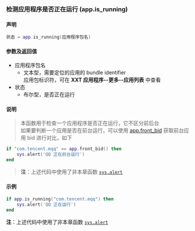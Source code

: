### 检测应用程序是否正在运行 \(**app\.is\_running**\)


#### 声明
```lua
状态 = app.is_running(应用程序包名)
```


#### 参数及返回值
- 应用程序包名
    - 文本型，需要定位的应用的 bundle identifier  
    应用包标识符，可在 **XXT 应用程序\-\-更多\-\-应用列表** 中查看  
- 状态
    - 布尔型，是否正在运行


#### 说明
> 本函数用于检查一个应用程序是否正在运行，它不区分前后台  
> 如果要判断一个应用是否在前台运行，可以使用 [app.front_bid](/Handbook/app/app.front_bid.md) 获取前台应用 bid 进行对比，如下  
```lua
if "com.tencent.mqq" == app.front_bid() then
    sys.alert('QQ 正在前台运行')
end
```
> **注**：上述代码中使用了非本章函数 [`sys.alert`](/Handbook/sys/sys.alert.md)


#### 示例  
```lua
if app.is_running("com.tencent.mqq") then
    sys.alert('QQ 正在运行')
end
```
**注**：上述代码中使用了非本章函数 [`sys.alert`](/Handbook/sys/sys.alert.md)

